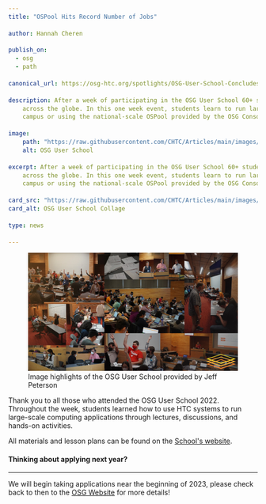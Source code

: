 ```yaml
---
title: "OSPool Hits Record Number of Jobs"

author: Hannah Cheren

publish_on:
  - osg
  - path

canonical_url: https://osg-htc.org/spotlights/OSG-User-School-Concludes.html

description: After a week of participating in the OSG User School 60+ students are being released to use impact research
    across the globe. In this one week event, students learn to run large-scale computing workloads at their
    campus or using the national-scale OSPool provided by the OSG Consortium. 

image:
    path: "https://raw.githubusercontent.com/CHTC/Articles/main/images/User_School_Collage.jpg"
    alt: OSG User School 

excerpt: After a week of participating in the OSG User School 60+ students are being released to use impact research
    across the globe. In this one week event, students learn to run large-scale computing workloads at their
    campus or using the national-scale OSPool provided by the OSG Consortium.

card_src: "https://raw.githubusercontent.com/CHTC/Articles/main/images/User_School_Collage.jpg"
card_alt: OSG User School Collage

type: news

---
```


<figure class="pt-2">
  <img src="https://raw.githubusercontent.com/CHTC/Articles/main/images/User_School_Collage.jpg" alt="Photo Collage of the User School"/>
  <figcaption class="figure-caption">Image highlights of the OSG User School provided by Jeff Peterson</figcaption>
</figure>

Thank you to all those who attended the OSG User School 2022. Throughout the week, students
learned how to use HTC systems to run large-scale computing applications through lectures,
discussions, and hands-on activities.

All materials and lesson plans can be found on the
[School's website](https://osg-htc.org/user-school-2022/materials/).

<div class="card mt-4">
    <div class="card-body">
        <h4>Thinking about applying next year?</h4>
        <hr>    
        We will begin taking applications near the beginning of 2023, 
        please check back to then to the <a href="https://osg-htc.org">OSG Website</a> for more details!
    </div>
</div>